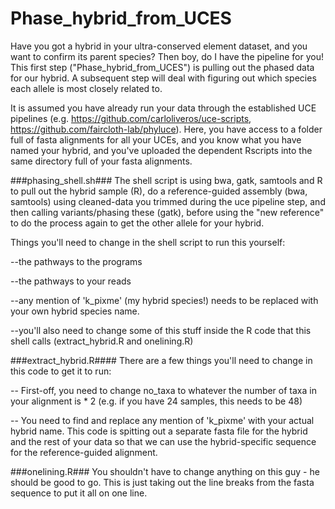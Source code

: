 # Phase_hybrid_from_UCES
Have you got a hybrid in your ultra-conserved element dataset, and you want to confirm its parent species? Then boy, do I have the pipeline for you! This first step ("Phase_hybrid_from_UCES") is pulling out the phased data for our hybrid. A subsequent step will deal with figuring out which species each allele is most closely related to.

It is assumed you have already run your data through the established UCE pipelines (e.g. https://github.com/carloliveros/uce-scripts, https://github.com/faircloth-lab/phyluce). Here, you have access to a folder full of fasta alignments for all your UCEs, and you know what you have named your hybrid, and you've uploaded the dependent Rscripts into the same directory full of your fasta alignments.

###phasing_shell.sh###
The shell script is using bwa, gatk, samtools and R to pull out the hybrid sample (R), do a reference-guided assembly (bwa, samtools) using cleaned-data you trimmed during the uce pipeline step, and then calling variants/phasing these (gatk), before using the "new reference" to do the process again to get the other allele for your hybrid.

Things you'll need to change in the shell script to run this yourself:

--the pathways to the programs

--the pathways to your reads

--any mention of 'k_pixme' (my hybrid species!) needs to be replaced with your own hybrid species name.

--you'll also need to change some of this stuff inside the R code that this shell calls (extract_hybrid.R and onelining.R)

###extract_hybrid.R####
There are a few things you'll need to change in this code to get it to run:

-- First-off, you need to change no_taxa to whatever the number of taxa in your alignment is * 2 (e.g. if you have 24 samples, this needs to be 48)

-- You need to find and replace any mention of 'k_pixme' with your actual hybrid name. This code is spitting out a separate fasta file for the hybrid and the rest of your data so that we can use the hybrid-specific sequence for the reference-guided alignment.

###onelining.R###
You shouldn't have to change anything on this guy - he should be good to go. This is just taking out the line breaks from the fasta sequence to put it all on one line.
